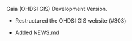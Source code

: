 Gaia (OHDSI GIS) Development Version.

- Restructured the OHDSI GIS website (#303)

- Added NEWS.md
